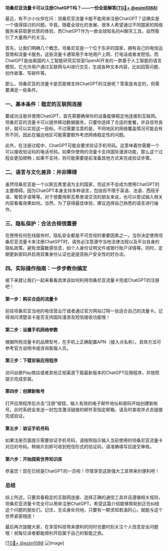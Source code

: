 **坦桑尼亚流量卡可以注册ChatGPT吗？——一份全面解答[[TG💪+ @esim1088](https://t.me/s/esim1088)]**

最近，有不少小伙伴在问：坦桑尼亚流量卡能不能用来注册ChatGPT？这确实是一个值得探讨的问题。毕竟，随着全球化的发展，很多人希望通过不同国家的网络服务来获取更优质的体验，而ChatGPT作为一款全球知名的AI聊天工具，自然吸引了大量用户的关注。

首先，让我们明确几个概念。坦桑尼亚是一个位于东非的国家，拥有自己的电信运营商和流量卡服务。这些流量卡通常用于本地用户上网、打电话或者发短信。而ChatGPT是由美国的人工智能研究实验室OpenAI开发的一款基于人工智能的语言模型。它允许用户通过互联网与AI进行交互，生成各种文本内容，比如回答问题、创作故事、写邮件等。

那么，坦桑尼亚的流量卡是否能够支持ChatGPT的注册呢？答案是肯定的，但需要满足一些条件。

### 一、基本条件：稳定的互联网连接

要成功注册并使用ChatGPT，首先需要确保你的设备能够稳定地连接到互联网。坦桑尼亚的流量卡可以提供移动数据服务，只要你选择了合适的套餐，并且信号良好，就可以实现这一目标。不过需要注意的是，不同地区的网络覆盖情况可能会有所不同，因此在偏远地区可能需要额外考虑网络稳定性的问题。

此外，在注册过程中，ChatGPT可能会要求验证手机号码。这意味着你需要一个可以接收验证码的电话号码。如果你使用的流量卡支持国际漫游功能，那么这个过程会更加顺畅；如果不支持，则可能需要提前准备其他方式来完成验证步骤。

### 二、语言与文化差异：并非障碍

虽然坦桑尼亚是一个以斯瓦希里语为主的国家，但这并不会成为使用ChatGPT的主要障碍。因为ChatGPT本身支持多种语言，包括但不限于英语、法语、西班牙语、葡萄牙语等等。对于想要用斯瓦希里语交流的朋友来说，也可以尝试输入相关内容看看效果如何。当然，为了获得最佳体验，建议选择自己熟悉的语言进行操作。

### 三、隐私保护：合法合规很重要

在使用任何在线服务时，隐私安全都是不可忽视的重要因素之一。当你决定使用坦桑尼亚流量卡来注册ChatGPT时，请务必注意遵守当地法律法规以及平台自身的隐私政策。避免泄露敏感信息，如个人身份证明文件或银行账户详情等。同时，定期更新密码并启用双重身份认证也是提高账户安全性的好办法。

### 四、实际操作指南：一步步教你搞定

接下来就让我们一起来看看具体该如何利用坦桑尼亚流量卡完成ChatGPT的注册吧！

#### 第一步：购买合适的流量卡
前往坦桑尼亚当地的电信营业厅或者通过官方网站订购一张适合自己的流量卡。记得询问清楚该卡是否支持国际漫游及短信接收功能哦！

#### 第二步：设置手机网络参数
根据所购流量卡的品牌型号，在手机上正确配置APN（接入点名称）。具体方法可参考官方说明书或咨询客服人员。

#### 第三步：下载安装应用程序
访问谷歌Play商店或者其他正规渠道下载最新版本的ChatGPT应用程序，并按照提示完成安装。

#### 第四步：创建新账号
打开应用程序后点击“注册”按钮，输入有效的电子邮件地址和密码开始创建新账号。此时系统会发送一封包含激活链接的邮件至指定邮箱，请及时查收并点击链接完成验证。

#### 第五步：验证手机号码
如果注册页面提示需要验证手机号码，请按照指示输入当前使用的坦桑尼亚流量卡对应的号码。稍候片刻即可收到短信形式的验证码，请准确填写后提交审核。

#### 第六步：开始探索世界知识库
恭喜您！现在已经是ChatGPT的一员啦！尽情享受这款强大工具带来的便利吧！

### 总结

综上所述，只要具备稳定的互联网连接、选择正确的通信工具并且遵循相关规则，坦桑尼亚流量卡完全可以用来注册ChatGPT。希望这篇介绍能够帮助到正在纠结这个问题的朋友们。记住，无论身处何地，只要有一颗求知若渴的心，就能与这个世界紧密相连！

最后再次提醒大家，在享受科技带来便利的同时也要时刻关注个人信息安全问题哦！祝每位读者都能顺利开启属于自己的智能之旅。

[[TG💪+ @esim1088](https://t.me/s/esim1088) ![Image](https://i.postimg.cc/4NQfJmqS/Snipaste-2025-05-13-00-14-12.png)]